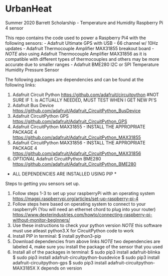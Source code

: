 # UrbanHeat
Summer 2020 Barrett Scholarship - Temperature and Humidity Raspberry Pi 4 sensor

This repo contains the code used to power a Raspberry Pi4 with the following sensors:
    - Adafruit Ultimate GPS with USB - 66 channel w/ 10Hz updates
    - Adafruit Thermocouple Amplifier MAX31855 breakout board
    -*NOTE* also using Adafruit Thermocouple Amplifier MAX31856 as it is 
    compatible with different types of thermocouples and others may be more 
    accurate due to smaller ranges
    - Adafruit BME280 I2C or SPI Temperature Humidity Pressure Sensor

The following packages are dependencies and can be found at the following links:
1. Adafruit Circuit Python
    https://github.com/adafruit/circuitpython
    #NOT  SURE IF 1. is ACTUALLY NEEDED, MUST TEST WHEN I GET NEW PI'S
2. Adafruit Bus Device
    https://github.com/adafruit/Adafruit_CircuitPython_BusDevice
3. Adafruit CircuitPython GPS
    https://github.com/adafruit/Adafruit_CircuitPython_GPS
4. Adafruit CircuitPython MAX31855 -    INSTALL THE APPROPRIATE PACKAGE 4
    https://github.com/adafruit/Adafruit_CircuitPython_MAX31855
4. Adafruit CircuitPython MAX31856 -    INSTALL THE APPROPRIATE PACKAGE 4
    https://github.com/adafruit/Adafruit_CircuitPython_MAX31856
5. *OPTIONAL* Adafruit CircuitPython BME280
    https://github.com/adafruit/Adafruit_CircuitPython_BME280

* ALL DEPENDENCIES ARE INSTALLED USING PIP *

Steps to getting you sensors set up.
1. Follow steps 1-3 to set up your raspberryPi with an operating system
    https://magpi.raspberrypi.org/articles/set-up-raspberry-pi-4
2. Follow steps here based on operating system to connect to your raspberryPi
    (You will need an ethernet chord to plug into your router)
    https://www.dexterindustries.com/howto/connecting-raspberry-pi-without-monitor-beginners/
3. Use these instructions to check your python version *NOTE* this software 
    must use atleast python3.X for CircuitPython code to work
4. Install PIP in terminal:
    $ install python3-pip 
5. Download dependencies from above links
    *NOTE* two dependencies are labeled 4, make sure you install the package 
        of the sensor that you used
6. Install all of the packages in terminal:
    $ sudo pip3 install adafruit-blinka
    $ sudo pip3 install adafruit-circuitpython-busdevice 
    $ sudo pip3 install adafruit-circuitpython-gps 
    $ sudo pip3 install adafruit-circuitpython-MAX3185X
        X depends on version
    

